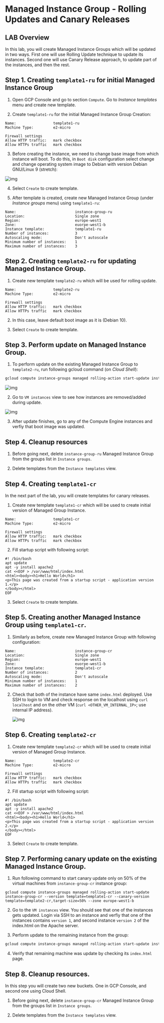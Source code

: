 # Managed Instance Group - Rolling Updates and Canary Releases

## LAB Overview

In this lab, you will create Managed Instance Groups which will be updated in two ways. First one will use Rolling Update technique to update its instances. Second one will use Canary Release approach, to update part of the instances, and then the rest.

## Step 1. Creating `template1-ru` for initial Managed Instance Group

1. Open GCP Console and go to section `Compute`. Go to _Instance templates_ menu and create new template.

2. Create `template1-ru` for the initial Managed Instance Group Creation:

```
Name:                 template1-ru
Machine Type:         e2-micro

Firewall settings
Allow HTTP traffic:   mark checkbox
Allow HTTPs traffic   mark checkbox
```

3. Before creating the instance, we need to change base image from which instance will boot. To do this, in `Boot disk` configuration select change and change operating system image to Debian with version Debian GNU/Linux 9 (stretch):

![img](./img/boot-image.png)

4. Select `Create` to create template.

5. After template is created, create new Managed Instance Group (under _Instance groups_ menu) using `template1-ru`:

```
Name:                           instance-group-ru
Location:                       Single zone
Region:                         europe-west1
Zone:                           euorpe-west1-b
Instance template:              template1-ru
Number of instances:            3
Autoscaling mode:               Don't autoscale
Minimum number of instances:    1
Maximum number of instances:    3
```

## Step 2. Creating `template2-ru` for updating Managed Instance Group.

1. Create new template `template2-ru` which will be used for rolling update.

```
Name:                 template2-ru
Machine Type:         e2-micro

Firewall settings
Allow HTTP traffic:   mark checkbox
Allow HTTPs traffic   mark checkbox
```

2. In this case, leave default boot image as it is (Debian 10).

3. Select `Create` to create template.

## Step 3. Perform update on Managed Instance Group.

1. To perform update on the existing Managed Instance Group to `template2-ru`, run following gcloud command (on _Cloud Shell_):

```bash
gcloud compute instance-groups managed rolling-action start-update instance-group-ru --version template=template2-ru --max-unavailable 1 --zone europe-west1-b
```

![img](./img/open_cloud_shell.png)

2. Go to `VM instances` view to see how instances are removed/added during update.

![img](./img/rolling-update.png)

3. After update finishes, go to any of the Compute Engine instances and verfiy that boot image was updated.

## Step 4. Cleanup resources

1. Before going next, delete `instance-group-ru` Managed Instance Group from the groups list in `Instance groups`.

2. Delete templates from the `Instance templates` view.

## Step 4. Creating `template1-cr`

In the next part of the lab, you will create templates for canary releases.

1. Create new template `template1-cr` which will be used to create initial version of Managed Group Instance.

```
Name:                 template1-cr
Machine Type:         e2-micro

Firewall settings
Allow HTTP traffic:   mark checkbox
Allow HTTPs traffic   mark checkbox
```

2. Fill startup script with following script:

```
#! /bin/bash
apt update
apt -y install apache2
cat <<EOF > /var/www/html/index.html
<html><body><h1>Hello World</h1>
<p>This page was created from a startup script - application version 1.</p>
</body></html>
EOF
```

3. Select `Create` to create template.

## Step 5. Creating another Managed Instance Group using `template1-cr`.

1. Similarly as before, create new Managed Instance Group with following configuration:

```
Name:                           instance-group-cr
Location:                       Single zone
Region:                         europe-west1
Zone:                           euorpe-west1-b
Instance template:              template1-cr
Number of instances:            2
Autoscaling mode:               Don't autoscale
Minimum number of instances:    1
Maximum number of instances:    2
```

2. Check that both of the instance have same `index.html` deployed. Use SSH to login to VM and check response on the localhost using `curl localhost` and on the other VM (`curl <OTHER_VM_INTERNAL_IP>`; use internal IP address).

   ![img](./img/ssh.png)

## Step 6. Creating `template2-cr`

1. Create new template `template2-cr` which will be used to create initial version of Managed Group Instance.

```
Name:                 template2-cr
Machine Type:         e2-micro

Firewall settings
Allow HTTP traffic:   mark checkbox
Allow HTTPs traffic   mark checkbox
```

2. Fill startup script with following script:

```
#! /bin/bash
apt update
apt -y install apache2
cat <<EOF > /var/www/html/index.html
<html><body><h1>Hello World</h1>
<p>This page was created from a startup script - application version 2.</p>
</body></html>
EOF
```

3. Select `Create` to create template.

## Step 7. Performing canary update on the existing Managed Instance Group.

1. Run following command to start canary update only on 50% of the virtual machines from `instance-group-cr` instance group:

```
gcloud compute instance-groups managed rolling-action start-update instance-group-cr --version template=template1-cr --canary-version template=template2-cr,target-size=50% --zone europe-west1-b
```

2. Go to the `VM instances` view. You should see that one of the instances gets updated. Login via SSH to an instance and verfiy that one of the instances contains `version 1`, and second instance `version 2` of the index.html on the Apache server.

3. Perform update to the remaining instance from the group:

```bash
gcloud compute instance-groups managed rolling-action start-update instance-group-cr --version template=template2-cr --max-unavailable 100% --zone europe-west1-b
```

4. Verify that remaining machine was update by checking its `index.html` page.

## Step 8. Cleanup resources.

In this step you will create two new buckets. One in GCP Console, and second one using Cloud Shell.

1. Before going next, delete `instance-group-cr` Managed Instance Group from the groups list in `Instance groups`.

2. Delete templates from the `Instance templates` view.
